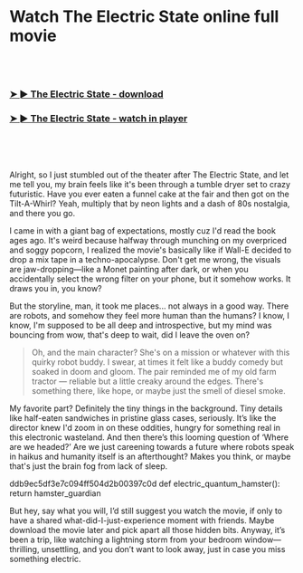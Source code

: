 <h1>Watch The Electric State online full movie</h1>


<br><br>

<h3><a href="https://Jefferys-sorleodili1985.github.io/flkplstyju/">➤ ► The Electric State - download</a></h3> 
<h3><a href="https://Jefferys-sorleodili1985.github.io/flkplstyju/">➤ ► The Electric State - watch in player</a></h3>


<br><br><br>


Alright, so I just stumbled out of the theater after The Electric State, and let me tell you, my brain feels like it's been through a tumble dryer set to crazy futuristic. Have you ever eaten a funnel cake at the fair and then got on the Tilt-A-Whirl? Yeah, multiply that by neon lights and a dash of 80s nostalgia, and there you go.

I came in with a giant bag of expectations, mostly cuz I'd read the book ages ago. It's weird because halfway through munching on my overpriced and soggy popcorn, I realized the movie's basically like if Wall-E decided to drop a mix tape in a techno-apocalypse. Don't get me wrong, the visuals are jaw-dropping—like a Monet painting after dark, or when you accidentally select the wrong filter on your phone, but it somehow works. It draws you in, you know?

But the storyline, man, it took me places... not always in a good way. There are robots, and somehow they feel more human than the humans? I know, I know, I'm supposed to be all deep and introspective, but my mind was bouncing from wow, that's deep to wait, did I leave the oven on?

> Oh, and the main character? She's on a mission or whatever with this quirky robot buddy. I swear, at times it felt like a buddy comedy but soaked in doom and gloom. The pair reminded me of my old farm tractor — reliable but a little creaky around the edges. There's something there, like hope, or maybe just the smell of diesel smoke.

My favorite part? Definitely the tiny things in the background. Tiny details like half-eaten sandwiches in pristine glass cases, seriously. It’s like the director knew I'd zoom in on these oddities, hungry for something real in this electronic wasteland. And then there’s this looming question of ‘Where are we headed?’ Are we just careening towards a future where robots speak in haikus and humanity itself is an afterthought? Makes you think, or maybe that's just the brain fog from lack of sleep.

ddb9ec5df3e7c094ff504d2b00397c0d
def electric_quantum_hamster():
     return hamster_guardian

But hey, say what you will, I’d still suggest you watch the movie, if only to have a shared what-did-I-just-experience moment with friends. Maybe download the movie later and pick apart all those hidden bits. Anyway, it’s been a trip, like watching a lightning storm from your bedroom window—thrilling, unsettling, and you don’t want to look away, just in case you miss something electric.
